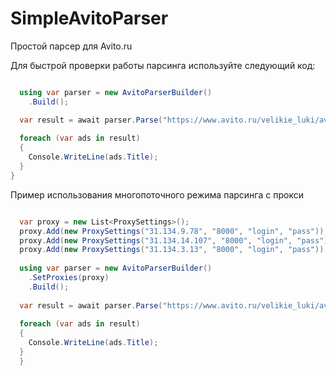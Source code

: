 # SimpleAvitoParser
Простой парсер для Avito.ru

Для быстрой проверки работы парсинга используйте следующий код:
```csharp

  using var parser = new AvitoParserBuilder()
    .Build();

  var result = await parser.Parse("https://www.avito.ru/velikie_luki/avtomobili?cd=1&radius=200");
        
  foreach (var ads in result)
  {
    Console.WriteLine(ads.Title);
  }
}

```
Пример использования многопоточного режима парсинга с прокси
```csharp

  var proxy = new List<ProxySettings>();
  proxy.Add(new ProxySettings("31.134.9.78", "8000", "login", "pass"));
  proxy.Add(new ProxySettings("31.134.14.107", "8000", "login", "pass"));
  proxy.Add(new ProxySettings("31.134.3.13", "8000", "login", "pass"));
            
  using var parser = new AvitoParserBuilder()
    .SetProxies(proxy)
    .Build();
                
  var result = await parser.Parse("https://www.avito.ru/velikie_luki/avtomobili?cd=1&radius=200");
        
  foreach (var ads in result)
  {
    Console.WriteLine(ads.Title);
  }
  }

```
